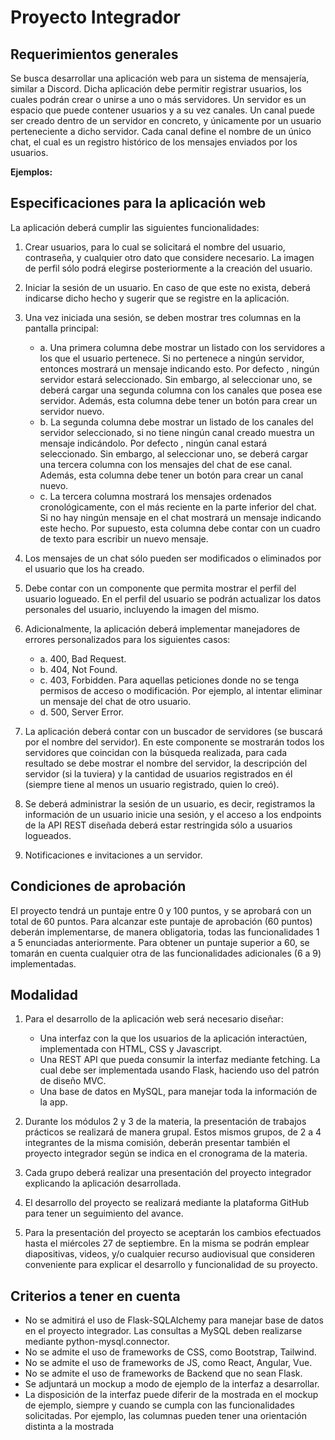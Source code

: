 # Proyecto Integrador

## Requerimientos generales

Se busca desarrollar una aplicación web para un sistema de mensajería, similar a Discord. 
Dicha aplicación debe permitir registrar usuarios, los cuales podrán crear o unirse a uno o más servidores. 
Un servidor es un espacio que puede contener usuarios y a su vez canales. Un canal puede ser creado dentro de un servidor en concreto, y únicamente por un usuario perteneciente a dicho servidor. 
Cada canal define el nombre de un único chat, el cual es un registro histórico de los mensajes enviados por los usuarios.

**Ejemplos:**

## Especificaciones para la aplicación web

La aplicación deberá cumplir las siguientes funcionalidades:

1. Crear usuarios, para lo cual se solicitará el nombre del usuario, contraseña, y cualquier otro dato que considere necesario. La imagen de perfil sólo podrá elegirse posteriormente a la creación del usuario.
2. Iniciar la sesión de un usuario. En caso de que este no exista, deberá indicarse dicho hecho y sugerir que se registre en la aplicación.
3. Una vez iniciada una sesión, se deben mostrar tres columnas en la pantalla principal:
    - a. Una primera columna debe mostrar un listado con los servidores a los que el usuario pertenece. Si no pertenece a ningún servidor,
    entonces mostrará un mensaje indicando esto. Por defecto , ningún servidor estará seleccionado. Sin embargo, al seleccionar
    uno, se deberá cargar una segunda columna con los canales que posea ese servidor. Además, esta columna debe tener un botón para crear un servidor nuevo.
    - b. La segunda columna debe mostrar un listado de los canales del servidor seleccionado, si no tiene ningún canal creado muestra un mensaje indicándolo. Por defecto , ningún canal estará seleccionado. Sin embargo, al seleccionar uno, se deberá cargar una tercera columna con los mensajes del chat de ese canal.
    Además, esta columna debe tener un botón para crear un canal nuevo.
    - c. La tercera columna mostrará los mensajes ordenados
    cronológicamente, con el más reciente en la parte inferior del chat. Si no hay ningún mensaje en el chat mostrará un mensaje indicando este hecho. Por supuesto, esta columna debe contar con un cuadro de texto para escribir un nuevo mensaje.
4. Los mensajes de un chat sólo pueden ser modificados o eliminados por el usuario que los ha creado.

5. Debe contar con un componente que permita mostrar el perfil del usuario logueado. En el perfil del usuario se podrán actualizar los datos personales del usuario, incluyendo la imagen del mismo.

6. Adicionalmente, la aplicación deberá implementar manejadores de errores personalizados para los siguientes casos:
   - a. 400, Bad Request.
   - b. 404, Not Found.
   - c. 403, Forbidden. Para aquellas peticiones donde no se tenga permisos de acceso o modificación. Por ejemplo, al intentar eliminar un mensaje del chat de otro usuario.
   - d. 500, Server Error.

7. La aplicación deberá contar con un buscador de servidores (se buscará por el nombre del servidor). En este componente se mostrarán todos los servidores que coincidan con la búsqueda realizada, para cada resultado se debe mostrar el nombre del servidor, la descripción del servidor (si la tuviera) y la cantidad de usuarios registrados en él (siempre tiene al menos un usuario registrado, quien lo creó).

8. Se deberá administrar la sesión de un usuario, es decir, registramos la información de un usuario inicie una sesión, y el acceso a los endpoints de la API REST diseñada deberá estar restringida sólo a usuarios logueados.

9. Notificaciones e invitaciones a un servidor.

## Condiciones de aprobación

El proyecto tendrá un puntaje entre 0 y 100 puntos, y se aprobará con un total
de 60 puntos. Para alcanzar este puntaje de aprobación (60 puntos) deberán
implementarse, de manera obligatoria, todas las funcionalidades 1 a 5
enunciadas anteriormente. Para obtener un puntaje superior a 60, se tomarán
en cuenta cualquier otra de las funcionalidades adicionales (6 a 9)
implementadas.


## Modalidad

1. Para el desarrollo de la aplicación web será necesario diseñar:
   - Una interfaz con la que los usuarios de la aplicación interactúen, implementada con HTML, CSS y Javascript.
   - Una REST API que pueda consumir la interfaz mediante fetching. La cual debe ser implementada usando Flask, haciendo uso del patrón de diseño MVC.
   - Una base de datos en MySQL, para manejar toda la información de la app.

2. Durante los módulos 2 y 3 de la materia, la presentación de trabajos prácticos se realizará de manera grupal. Estos mismos grupos, de 2 a 4 integrantes de la misma comisión, deberán presentar también el proyecto integrador según se indica en el cronograma de la materia.

3. Cada grupo deberá realizar una presentación del proyecto integrador explicando la aplicación desarrollada.

4. El desarrollo del proyecto se realizará mediante la plataforma GitHub para tener un seguimiento del avance.

5. Para la presentación del proyecto se aceptarán los cambios efectuados hasta el miércoles 27 de septiembre. En la misma se podrán emplear diapositivas, videos, y/o cualquier recurso audiovisual que consideren conveniente para explicar el desarrollo y funcionalidad de su proyecto.


## Criterios a tener en cuenta

- No se admitirá el uso de Flask-SQLAlchemy para manejar base de datos en el proyecto integrador. Las consultas a MySQL deben realizarse mediante python-mysql.connector.
- No se admite el uso de frameworks de CSS, como Bootstrap, Tailwind.
- No se admite el uso de frameworks de JS, como React, Angular, Vue.
- No se admite el uso de frameworks de Backend que no sean Flask.
- Se adjuntará un mockup a modo de ejemplo de la interfaz a desarrollar.
- La disposición de la interfaz puede diferir de la mostrada en el mockup de ejemplo, siempre y cuando se cumpla con las funcionalidades solicitadas. Por ejemplo, las columnas pueden tener una orientación distinta a la mostrada

